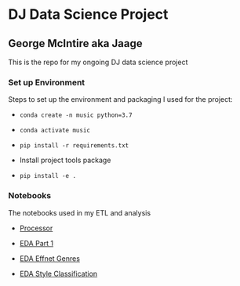 # DJ Data Science Project
## George McIntire aka Jaage


This is the repo for my ongoing DJ data science project


### Set up Environment

Steps to set up the environment and packaging I used for the project:

- `conda create -n music python=3.7`

- `conda activate music`

- `pip install -r requirements.txt`

- Install project tools package

- `pip install -e .`


### Notebooks

The notebooks used in my ETL and analysis

- [Processor](Processor.ipynb)

- [EDA Part 1](EDA%Part%1.ipynb)

- [EDA Effnet Genres](EDA%Effnet%Genres.ipynb)

- [EDA Style Classification](EDA%Style%Classification.ipynb)


